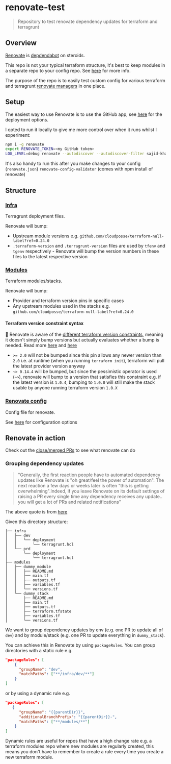 # renovate-test

> Repository to test renovate dependency updates for terraform and terragrunt

## Overview

[Renovate](https://www.whitesourcesoftware.com/free-developer-tools/renovate/)
is [depdendabot](https://dependabot.com/) on steroids.

This repo is not your typical terraform structure, it's best to keep modules in
a separate repo to your config repo. See
[here](https://github.com/gruntwork-io/terragrunt-infrastructure-live-example)
for more info.

The purpose of the repo is to easily test custom config for various terraform
and terragrunt [renovate
managers](https://docs.renovatebot.com/modules/manager/) in one place.

## Setup

The easiest way to use Renovate is to use the GitHub app, see
[here](https://docs.renovatebot.com/install-github-app/) for the deployment
options.

I opted to run it locally to give me more control over when it runs whilst I
experiment:

```sh
npm i -g renovate
export RENOVATE_TOKEN=<my GitHub token>
LOG_LEVEL=debug renovate --autodiscover --autodiscover-filter sajid-khan-js/renovate-test
```

It's also handy to run this after you make changes to your config
(`renovate.json`) `renovate-config-validator` (comes with npm install of
renovate)

## Structure

### [Infra](./infra)

Terragrunt deployment files.

Renovate will bump:

- Upstream module versions e.g.
  `github.com/cloudposse/terraform-null-label?ref=0.24.0`
- `.terraform-version` and `.terragrunt-version` files are used by `tfenv` and
  `tgenv` respectively - Renovate will bump the version numbers in these files
  to the latest respective version

### [Modules](./modules)

Terraform modules/stacks.

Renovate will bump:

- Provider and terraform version pins in specific cases
- Any upstream modules used in the stacks e.g.
  `github.com/cloudposse/terraform-null-label?ref=0.24.0`

#### Terraform version constraint syntax

:memo: Renovate is aware of the [different terraform version
constraints](https://www.terraform.io/docs/language/expressions/version-constraints.html),
meaning it doesn't simply bump versions but actually evaluates whether a bump is
needed. Read more
[here](https://docs.renovatebot.com/modules/manager/terraform/) and
[here](https://docs.renovatebot.com/configuration-options/#rangestrategy)

- `>= 2.0` will not be bumped since this pin allows any newer version than `2.0`
      i.e. at runtime (when you running `terraform init`), terraform will pull
      the latest provider version anyway
- `~> 0.14.4` will be bumped, but since the pessimistic operator is used (`~>`),
  renovate will bump to a version that satisfies this constraint e.g. if the
  latest version is `1.0.4`, bumping to `1.0.0` will still make the stack usable
  by anyone running terraform version `1.0.X`

### [Renovate config](./renovate.json)

Config file for renovate.

See [here](https://docs.renovatebot.com/configuration-options/) for
configuration options

## Renovate in action

Check out the [close/merged
PRs](https://github.com/sajid-khan-js/renovate-test/pulls?q=is%3Apr+is%3Aclosed)
to see what renovate can do

### Grouping dependency updates

> "Generally, the first reaction people have to automated dependency updates
like Renovate is "oh great/feel the power of automation". The next reaction a
few days or weeks later is often "this is getting overwhelming".Indeed, if you
leave Renovate on its default settings of raising a PR every single time any
dependency receives any update.. you will get a lot of PRs and related
notifications"

The above quote is from [here](https://docs.renovatebot.com/noise-reduction/)

Given this directory structure:

```text
├── infra
│   ├── dev
│   │   └── deployment
│   │       └── terragrunt.hcl
│   └── prd
│       └── deployment
│           └── terragrunt.hcl
├── modules
│   ├── dummy_module
│   │   ├── README.md
│   │   ├── main.tf
│   │   ├── outputs.tf
│   │   ├── variables.tf
│   │   └── versions.tf
│   └── dummy_stack
│       ├── README.md
│       ├── main.tf
│       ├── outputs.tf
│       ├── terraform.tfstate
│       ├── variables.tf
│       └── versions.tf
```

We want to group dependency updates by env (e.g. one PR to update all of `dev`)
and by module/stack (e.g. one PR to update everything in `dummy_stack`).

You can achieve this in Renovate by using `packageRules`. You can group
directories with a static rule e.g.

```json
"packageRules": [
    {
      "groupName": "dev",
      "matchPaths": ["**/infra/dev/**"]
    }
]
```

or by using a dynamic rule e.g.

```json
"packageRules": [
   {
      "groupName": "{{parentDir}}",
      "additionalBranchPrefix": "{{parentDir}}-",
      "matchPaths": ["**/modules/**"]
    }
]
```

Dynamic rules are useful for repos that have a high change rate e.g. a terraform
modules repo where new modules are regularly created, this means you don't have
to remember to create a rule every time you create a new terraform module.
